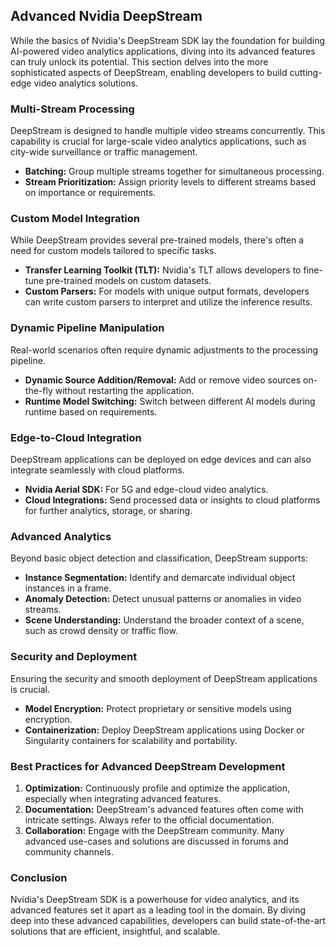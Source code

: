 
## Advanced Nvidia DeepStream

While the basics of Nvidia's DeepStream SDK lay the foundation for building AI-powered video analytics applications, diving into its advanced features can truly unlock its potential. This section delves into the more sophisticated aspects of DeepStream, enabling developers to build cutting-edge video analytics solutions.

### Multi-Stream Processing

DeepStream is designed to handle multiple video streams concurrently. This capability is crucial for large-scale video analytics applications, such as city-wide surveillance or traffic management.

- **Batching:** Group multiple streams together for simultaneous processing.
- **Stream Prioritization:** Assign priority levels to different streams based on importance or requirements.

### Custom Model Integration

While DeepStream provides several pre-trained models, there's often a need for custom models tailored to specific tasks.

- **Transfer Learning Toolkit (TLT):** Nvidia's TLT allows developers to fine-tune pre-trained models on custom datasets.
- **Custom Parsers:** For models with unique output formats, developers can write custom parsers to interpret and utilize the inference results.

### Dynamic Pipeline Manipulation

Real-world scenarios often require dynamic adjustments to the processing pipeline.

- **Dynamic Source Addition/Removal:** Add or remove video sources on-the-fly without restarting the application.
- **Runtime Model Switching:** Switch between different AI models during runtime based on requirements.

### Edge-to-Cloud Integration

DeepStream applications can be deployed on edge devices and can also integrate seamlessly with cloud platforms.

- **Nvidia Aerial SDK:** For 5G and edge-cloud video analytics.
- **Cloud Integrations:** Send processed data or insights to cloud platforms for further analytics, storage, or sharing.

### Advanced Analytics

Beyond basic object detection and classification, DeepStream supports:

- **Instance Segmentation:** Identify and demarcate individual object instances in a frame.
- **Anomaly Detection:** Detect unusual patterns or anomalies in video streams.
- **Scene Understanding:** Understand the broader context of a scene, such as crowd density or traffic flow.

### Security and Deployment

Ensuring the security and smooth deployment of DeepStream applications is crucial.

- **Model Encryption:** Protect proprietary or sensitive models using encryption.
- **Containerization:** Deploy DeepStream applications using Docker or Singularity containers for scalability and portability.

### Best Practices for Advanced DeepStream Development

1. **Optimization:** Continuously profile and optimize the application, especially when integrating advanced features.
2. **Documentation:** DeepStream's advanced features often come with intricate settings. Always refer to the official documentation.
3. **Collaboration:** Engage with the DeepStream community. Many advanced use-cases and solutions are discussed in forums and community channels.

### Conclusion

Nvidia's DeepStream SDK is a powerhouse for video analytics, and its advanced features set it apart as a leading tool in the domain. By diving deep into these advanced capabilities, developers can build state-of-the-art solutions that are efficient, insightful, and scalable.
